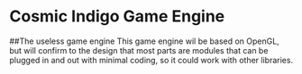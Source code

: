 # Cosmic Indigo Game Engine
##The useless game engine
This game engine wil be based on OpenGL, but will confirm to the design that most parts are modules that can be plugged in and out with minimal coding, so it could work with other libraries.
